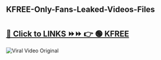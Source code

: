 
 ## KFREE-Only-Fans-Leaked-Videos-Files

# <h2><a href="https://mediaupload.pro?KFREE">🔗 Click to LINKS ⏩⏩ 👉 🟢 KFREE </a></h2>

<a href="https://mediaupload.pro?KFREE" rel="nofollow" data-target="animated-image.originalLink"><img src="https://i.ibb.co.com/xMMVF88/686577567.gif" alt="Viral Video Original" style="max-width: 100%; display: inline-block;" data-target="animated-image.originalImage"></a>